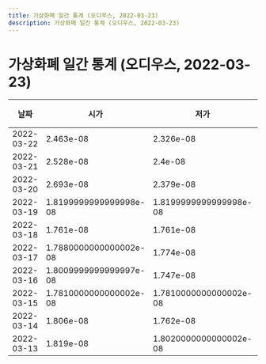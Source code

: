```yaml
---
title: 가상화폐 일간 통계 (오디우스, 2022-03-23)
description: 가상화폐 일간 통계 (오디우스, 2022-03-23)
---
```



가상화폐 일간 통계 (오디우스, 2022-03-23)
===

|날짜|시가|저가|고가|종가|비고|
|--|--|--|--|--|--|
|2022-03-22|2.463e-08|2.326e-08|2.65e-08|2.3519999999999998e-08|    |
|2022-03-21|2.528e-08|2.4e-08|2.962e-08|2.463e-08|    |
|2022-03-20|2.693e-08|2.379e-08|3.128e-08|2.548e-08|    |
|2022-03-19|1.8199999999999998e-08|1.8199999999999998e-08|2.998e-08|2.642e-08|    |
|2022-03-18|1.761e-08|1.761e-08|1.8389999999999998e-08|1.836e-08|    |
|2022-03-17|1.7880000000000002e-08|1.774e-08|1.871e-08|1.803e-08|    |
|2022-03-16|1.8009999999999997e-08|1.747e-08|1.832e-08|1.808e-08|    |
|2022-03-15|1.7810000000000002e-08|1.7810000000000002e-08|1.825e-08|1.8e-08|    |
|2022-03-14|1.806e-08|1.762e-08|1.815e-08|1.792e-08|    |
|2022-03-13|1.819e-08|1.8020000000000002e-08|1.8669999999999998e-08|1.806e-08|    |
